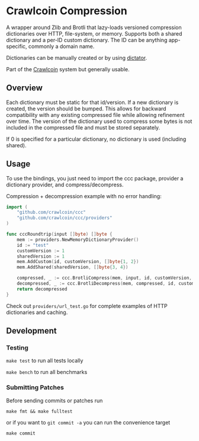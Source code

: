 
# Crawlcoin Compression

A wrapper around Zlib and Brotli that lazy-loads versioned compression dictionaries over HTTP, file-system, or memory.  Supports both a shared dictionary and a per-ID custom dictionary.  The ID can be anything app-specific, commonly a domain name.

Dictionaries can be manually created or by using [dictator](https://github.com/vkrasnov/dictator).

Part of the [Crawlcoin](https://crawlcoin.com) system but generally usable.

Overview
---

Each dictionary must be static for that id/version.  If a new dictionary is created, the version should be bumped.  This allows for backward compatibility with any existing compressed file while allowing refinement over time.  The version of the dictionary used to compress some bytes is not included in the compressed file and must be stored separately.

If 0 is specified for a particular dictionary, no dictionary is used (including shared).

Usage
---

To use the bindings, you just need to import the ccc package, provider a dictionary provider, and compress/decompress.

Compression + decompression example with no error handling:

```go
import (
	"github.com/crawlcoin/ccc"
	"github.com/crawlcoin/ccc/providers"
)

func cccRoundtrip(input []byte) []byte {
	mem := providers.NewMemoryDictionaryProvider()
	id := "test"
	customVersion := 1
	sharedVersion := 1
	mem.AddCustom(id, customVersion, []byte{1, 2})
	mem.AddShared(sharedVersion, []byte{3, 4})

	compressed, _ := ccc.BrotliCompress(mem, input, id, customVersion, sharedVersion)
	decompressed, _ := ccc.BrotliDecompress(mem, compressed, id, customVersion, sharedVersion)
	return decompressed
}
```

Check out `providers/url_test.go` for complete examples of HTTP dictionaries and caching. 

Development
---

### Testing

`make test` to run all tests locally

`make bench` to run all benchmarks

### Submitting Patches

Before sending commits or patches run 

`make fmt && make fulltest` 

or if you want to `git commit -a` you can run the convenience target 

`make commit`
